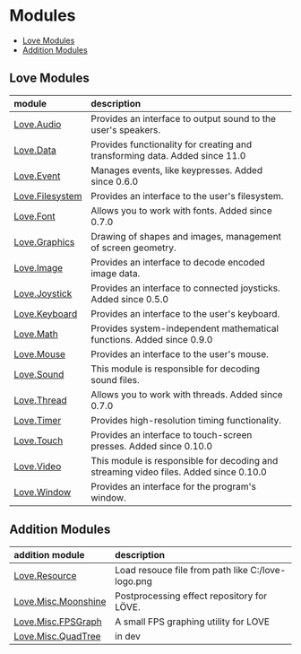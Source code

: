 # Modules

* [Love Modules](#love-modules)
* [Addition Modules](#addition-modules)

## Love Modules

|module              | description                      |
|:-------------------|:-----------------------------------|
|[Love.Audio](/module/Love.Audio.md)  |Provides an interface to output sound to the user's speakers.		
|[Love.Data](/module/Love.Data.md)	|Provides functionality for creating and transforming data.	Added since 11.0	
|[Love.Event](/module/Love.Event.md)	|Manages events, like keypresses.	Added since 0.6.0	
|[Love.Filesystem](/module/Love.Filesystem.md)	|Provides an interface to the user's filesystem.		
|[Love.Font](/module/Love.Font.md)	|Allows you to work with fonts.	Added since 0.7.0	
|[Love.Graphics](/module/Love.Graphics.md)	|Drawing of shapes and images, management of screen geometry.		
|[Love.Image](/module/Love.Image.md)	|Provides an interface to decode encoded image data.		
|[Love.Joystick](/module/Love.Joystick.md)	|Provides an interface to connected joysticks.	Added since 0.5.0	
|[Love.Keyboard](/module/Love.Keyboard.md)	|Provides an interface to the user's keyboard.		
|[Love.Math](/module/Love.Math.md)	|Provides system-independent mathematical functions.	Added since 0.9.0	
|[Love.Mouse](/module/Love.Mouse.md)	|Provides an interface to the user's mouse.		
|[Love.Sound](/module/Love.Sound.md)	|This module is responsible for decoding sound files.		
|[Love.Thread](/module/Love.Thread.md)	|Allows you to work with threads.	Added since 0.7.0	
|[Love.Timer](/module/Love.Timer.md)	|Provides high-resolution timing functionality.		
|[Love.Touch](/module/Love.Touch.md)	|Provides an interface to touch-screen presses.	Added since 0.10.0	
|[Love.Video](/module/Love.Video.md)	|This module is responsible for decoding and streaming video files.	Added since 0.10.0	
|[Love.Window](/module/Love.Window.md)	|Provides an interface for the program's window.

## Addition Modules

|addition module     | description                      |
|:-------------------|:-----------------------------------|
|[Love.Resource](/module/Love.Resource.md) | Load resouce file from path like C:/love-logo.png
|[Love.Misc.Moonshine](/module/Love.Misc.Moonshine.md) | Postprocessing effect repository for LÖVE. 
|[Love.Misc.FPSGraph](/module/Love.Misc.FPSGraph.md) | A small FPS graphing utility for LOVE
|[Love.Misc.QuadTree](/module/Love.Misc.QuadTree.md) | in dev